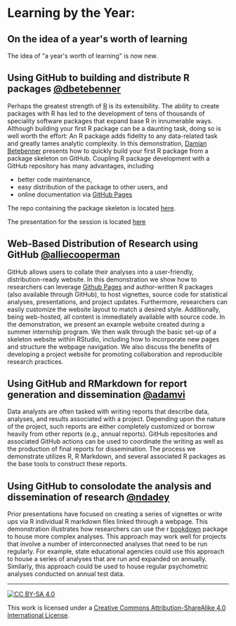 # Learning by the Year:

## On the idea of a year's worth of learning

The idea of "a year's worth of learning" is now new.  
## Using GitHub to building and distribute R packages [@dbetebenner](https://github.com/dbetebenner)

Perhaps the greatest strength of [R](https://cran.r-project.org/) is its extensibility. The ability to
create packages with R has led to the development of tens of thousands of speciality software packages
that expand base R in innumerable ways. Although building your first R package can be a daunting task,
doing so is well worth the effort: An R package adds fidelity to any data-related task and greatly tames
analytic complexity. In this demonstration, [Damian Betebenner](https://github.com/dbetebenner) presents how to quickly build
your first R package from a package skeleton on GitHub. Coupling R package development with a GitHub repository
has many advantages, including

* better code maintenance,
* easy distribution of the package to other users, and
* online documentation via [GitHub Pages](https://pages.github.com/)

The repo containing the package skeleton is located [here](https://github.com/dbetebenner/customizedPackageForR).

The presentation for the session is located [here](https://centerforassessment.github.io/NCME_2022_Demonstration/presentations/Building_and_Distributing_R_Packages_Using_GitHub.html#1)

## Web-Based Distribution of Research using GitHub [@alliecooperman](https://github.com/alliecooperman)

GitHub allows users to collate their analyses into a user-friendly, distribution-ready website.
In this demonstration we show how to researchers can leverage [Github Pages](https://pages.github.com/) and
author-written R packages (also available through GitHub), to host vignettes, source code for
statistical analyses, presentations, and project updates. Furthermore, researchers can easily customize the
website layout to match a desired style. Additionally, being web-hosted, all content is
immediately available with source code. In the demonstration, we present an example website
created during a summer internship program. We then walk through the basic set-up of a
skeleton website within RStudio, including how to incorporate new pages and structure the
webpage navigation. We also discuss the benefits of developing a project website for promoting collaboration
and reproducible research practices.

## Using GitHub and RMarkdown for report generation and dissemination [@adamvi](https://github.com/adamvi)

Data analysts are often tasked with writing reports that
describe data, analyses, and results associated with a project. Depending upon the nature of the
project, such reports are either completely customized or borrow heavily from other reports (e.g.,
annual reports). GitHub repositories and associated GitHub actions can be used to coordinate the
writing as well as the production of final reports for dissemination. The process we demonstrate
utilizes R, R Markdown, and several associated R packages as the base tools to construct these
reports.

## Using GitHub to consolodate the analysis and dissemination of research [@ndadey](https://github.com/ndadey)

Prior presentations have focused on creating a series of vignettes or write ups via R individual 
R markdown files linked through a webpage. This demonstration illustrates how researchers can use 
the r [bookdown](https://bookdown.org/yihui/rmarkdown/books.html) package to house more complex analyses. 
This approach may work well for projects that involve a number of interconnected analyses that need to be
run regularly. For example, state educational agencies could use this approach to house a series of analyses that are 
run and expanded on annually. Similarly, this approach could be used to house regular psychometric analyses conducted 
on annual test data.

---

[![CC BY-SA 4.0][cc-by-sa-image]][cc-by-sa]

This work is licensed under a
[Creative Commons Attribution-ShareAlike 4.0 International License][cc-by-sa].

[cc-by-sa]: http://creativecommons.org/licenses/by-sa/4.0/
[cc-by-sa-image]: https://licensebuttons.net/l/by-sa/4.0/88x31.png
[cc-by-sa-shield]: https://img.shields.io/badge/License-CC%20BY--SA%204.0-lightgrey.svg

